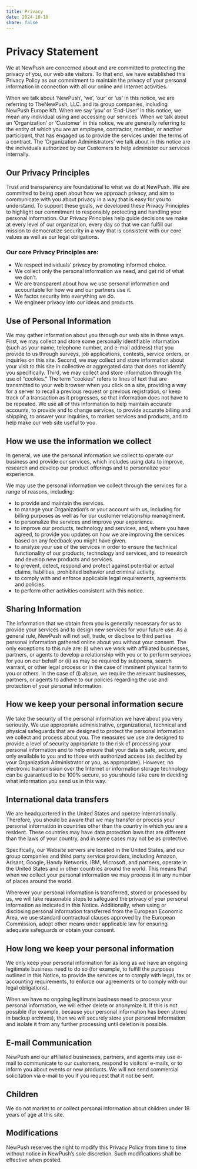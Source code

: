 ```yaml
---
title: Privacy
date: 2024-10-18
share: false
---
```


# Privacy Statement

We at NewPush are concerned about and are committed to protecting the privacy of you, our web site visitors. To that end, we have established this Privacy Policy as our commitment to maintain the privacy of your personal information in connection with all our online and Internet activities.

When we talk about ‘NewPush’, ‘we’, ‘our’ or ‘us’ in this notice, we are referring to TheNewPush, LLC. and its group companies, including NewPush Europe Kft. When we say ‘you’ or ‘End-User’ in this notice, we mean any individual using and accessing our services. When we talk about an ‘Organization’ or ‘Customer’ in this notice, we are generally referring to the entity of which you are an employee, contractor, member, or another participant, that has engaged us to provide the services under the terms of a contract. The ‘Organization Administrators’ we talk about in this notice are the individuals authorized by our Customers to help administer our services internally.

## Our Privacy Principles

Trust and transparency are foundational to what we do at NewPush. We are committed to being open about how we approach privacy, and aim to communicate with you about privacy in a way that is easy for you to understand. To support these goals, we developed these Privacy Principles to highlight our commitment to responsibly protecting and handling your personal information. Our Privacy Principles help guide decisions we make at every level of our organization, every day so that we can fulfill our mission to democratize security in a way that is consistent with our core values as well as our legal obligations.

### Our core Privacy Principles are:

- We respect individuals’ privacy by promoting informed choice.
- We collect only the personal information we need, and get rid of what we don’t.
- We are transparent about how we use personal information and accountable for how we and our partners use it.
- We factor security into everything we do.
- We engineer privacy into our ideas and products.

## Use of Personal Information

We may gather information about you through our web site in three ways. First, we may collect and store some personally identifiable information (such as your name, telephone number, and e-mail address) that you provide to us through surveys, job applications, contests, service orders, or inquiries on this site. Second, we may collect and store information about your visit to this site in collective or aggregated data that does not identify you specifically. Third, we may collect and store information through the use of “cookies.” The term “cookies” refers to lines of text that are transmitted to your web browser when you click on a site, providing a way for a server to recall a previous request or previous registration, or keep track of a transaction as it progresses, so that information does not have to be repeated. We use all of this information to help maintain accurate accounts, to provide and to change services, to provide accurate billing and shipping, to answer your inquiries, to market services and products, and to help make our web site useful to you.

## How we use the information we collect

In general, we use the personal information we collect to operate our business and provide our services, which includes using data to improve, research and develop our product offerings and to personalize your experience.

We may use the personal information we collect through the services for a range of reasons, including:

- to provide and maintain the services.
- to manage your Organization’s or your account with us, including for billing purposes as well as for our customer relationship management.
- to personalize the services and improve your experience.
- to improve our products, technology and services, and, where you have agreed, to provide you updates on how we are improving the services based on any feedback you might have given.
- to analyze your use of the services in order to ensure the technical functionality of our products, technology and services, and to research and develop new products and services.
- to prevent, detect, respond and protect against potential or actual claims, liabilities, prohibited behavior and criminal activity.
- to comply with and enforce applicable legal requirements, agreements and policies.
- to perform other activities consistent with this notice.

## Sharing Information

The information that we obtain from you is generally necessary for us to provide your services and to design new services for your future use. As a general rule, NewPush will not sell, trade, or disclose to third parties personal information gathered online about you without your consent. The only exceptions to this rule are: (i) when we work with affiliated businesses, partners, or agents to develop a relationship with you or to perform services for you on our behalf or (ii) as may be required by subpoena, search warrant, or other legal process or in the case of imminent physical harm to you or others. In the case of (i) above, we require the relevant businesses, partners, or agents to adhere to our policies regarding the use and protection of your personal information.

## How we keep your personal information secure

We take the security of the personal information we have about you very seriously. We use appropriate administrative, organizational, technical and physical safeguards that are designed to protect the personal information we collect and process about you. The measures we use are designed to provide a level of security appropriate to the risk of processing your personal information and to help ensure that your data is safe, secure, and only available to you and to those with authorized access (as decided by your Organization Administrator or you, as appropriate). However, no electronic transmission over the Internet or information storage technology can be guaranteed to be 100% secure, so you should take care in deciding what information you send us in this way.

## International data transfers

We are headquartered in the United States and operate internationally. Therefore, you should be aware that we may transfer or process your personal information in countries other than the country in which you are a resident. These countries may have data protection laws that are different than the laws of your country, and in some cases may not be as protective.

Specifically, our Website servers are located in the United States, and our group companies and third party service providers, including Amazon, Arisant, Google, Handy Networks, IBM, Microsoft, and partners, operate in the United States and in other countries around the world. This means that when we collect your personal information we may process it in any number of places around the world.

Wherever your personal information is transferred, stored or processed by us, we will take reasonable steps to safeguard the privacy of your personal information as indicated in this Notice. Additionally, when using or disclosing personal information transferred from the European Economic Area, we use standard contractual clauses approved by the European Commission, adopt other means under applicable law for ensuring adequate safeguards or obtain your consent.

## How long we keep your personal information

We only keep your personal information for as long as we have an ongoing legitimate business need to do so (for example, to fulfill the purposes outlined in this Notice, to provide the services or to comply with legal, tax or accounting requirements, to enforce our agreements or to comply with our legal obligations).

When we have no ongoing legitimate business need to process your personal information, we will either delete or anonymize it. If this is not possible (for example, because your personal information has been stored in backup archives), then we will securely store your personal information and isolate it from any further processing until deletion is possible.

## E-mail Communication

NewPush and our affiliated businesses, partners, and agents may use e-mail to communicate to our customers, respond to visitors’ e-mails, or to inform you about events or new products. We will not send commercial solicitation via e-mail to you if you request that it not be sent.

## Children

We do not market to or collect personal information about children under 18 years of age at this site.

## Modifications

NewPush reserves the right to modify this Privacy Policy from time to time without notice in NewPush’s sole discretion. Such modifications shall be effective when posted.